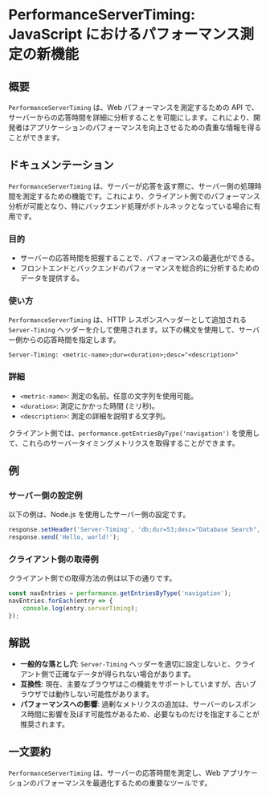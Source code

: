 <!--
Meta Description: # PerformanceServerTiming: JavaScript におけるパフォーマンス測定の新機能 ## 概要 `PerformanceServerTiming` は、Web パフォーマンスを測定するための API で、サーバーからの応答時間を詳細に分析することを可能にします。これにより...
Meta Keywords: performanceservertiming, server, timing, javascript, dur
-->

# PerformanceServerTiming: JavaScript におけるパフォーマンス測定の新機能

## 概要
`PerformanceServerTiming` は、Web パフォーマンスを測定するための API で、サーバーからの応答時間を詳細に分析することを可能にします。これにより、開発者はアプリケーションのパフォーマンスを向上させるための貴重な情報を得ることができます。

## ドキュメンテーション
`PerformanceServerTiming` は、サーバーが応答を返す際に、サーバー側の処理時間を測定するための機能です。これにより、クライアント側でのパフォーマンス分析が可能となり、特にバックエンド処理がボトルネックとなっている場合に有用です。

### 目的
- サーバーの応答時間を把握することで、パフォーマンスの最適化ができる。
- フロントエンドとバックエンドのパフォーマンスを総合的に分析するためのデータを提供する。

### 使い方
`PerformanceServerTiming` は、HTTP レスポンスヘッダーとして追加される `Server-Timing` ヘッダーを介して使用されます。以下の構文を使用して、サーバー側からの応答時間を指定します。

```http
Server-Timing: <metric-name>;dur=<duration>;desc="<description>"
```

### 詳細
- `<metric-name>`: 測定の名前。任意の文字列を使用可能。
- `<duration>`: 測定にかかった時間 (ミリ秒)。
- `<description>`: 測定の詳細を説明する文字列。

クライアント側では、`performance.getEntriesByType('navigation')` を使用して、これらのサーバータイミングメトリクスを取得することができます。

## 例
### サーバー側の設定例
以下の例は、Node.js を使用したサーバー側の設定です。

```javascript
response.setHeader('Server-Timing', 'db;dur=53;desc="Database Search", cache;dur=47;desc="Cache Lookup"');
response.send('Hello, world!');
```

### クライアント側の取得例
クライアント側での取得方法の例は以下の通りです。

```javascript
const navEntries = performance.getEntriesByType('navigation');
navEntries.forEach(entry => {
    console.log(entry.serverTiming);
});
```

## 解説
- **一般的な落とし穴**: `Server-Timing` ヘッダーを適切に設定しないと、クライアント側で正確なデータが得られない場合があります。
- **互換性**: 現在、主要なブラウザはこの機能をサポートしていますが、古いブラウザでは動作しない可能性があります。
- **パフォーマンスへの影響**: 過剰なメトリクスの追加は、サーバーのレスポンス時間に影響を及ぼす可能性があるため、必要なものだけを指定することが推奨されます。

## 一文要約
`PerformanceServerTiming` は、サーバーの応答時間を測定し、Web アプリケーションのパフォーマンスを最適化するための重要なツールです。